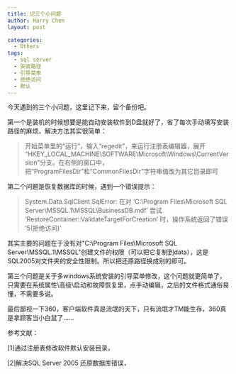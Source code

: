 ```yaml
---
title: 记三个小问题
author: Harry Chen
layout: post

categories:
  - Others
tags:
  - sql server
  - 安装路径
  - 引导菜单
  - 拒绝访问
  - 默认
---
```

  今天遇到的三个小问题，这里记下来，留个备份吧。

  第一个是装机的时候想要是能自动安装软件到D盘就好了，省了每次手动填写安装路径的麻烦，解决方法其实很简单：

> 开始菜单里的“运行”，输入“regedit”，来运行注册表编辑器，展开
“HKEY_LOCAL_MACHINE\SOFTWARE\Microsoft\Windows\CurrentVersion”分支。在右侧的窗口中，把“ProgramFilesDir”和“CommonFilesDir”字符串值改为其它目录即可

  第二个问题是恢复数据库的时候，遇到一个错误提示：

> System.Data.SqlClient.SqlError: 在对 ‘C:\Program Files\Microsoft SQL Server\MSSQL.1\MSSQL\BusinessDB.mdf’ 尝试 ‘RestoreContainer::ValidateTargetForCreation’ 时，操作系统返回了错误 ’5(拒绝访问)’

  其实主要的问题在于没有对"C:\Program Files\Microsoft SQL Server\MSSQL.1\MSSQL\"创建文件的权限（可以把它复制到data），这是SQL2005对文件夹的安全性限制。所以把还原路径换成别的即可。

  第三个问题是关于多windows系统安装的引导菜单修改，这个问题就更简单了，只需要在系统属性\高级\启动和故障恢复里，点手动编辑，之后的文件格式通俗易懂，不需要多说。

  最后鄙视一下360，客户端软件真是流氓的天下，只有流氓才TM能生存，360真是拿顾客当小白鼠了……

参考文献：

  [1]通过注册表修改软件默认安装目录，

  [2]解决SQL Server 2005 还原数据库错误，
